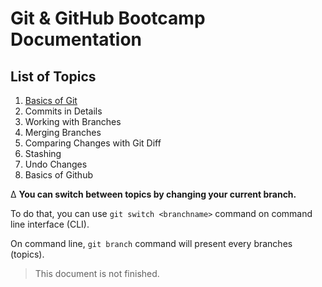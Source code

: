 # Git & GitHub Bootcamp Documentation

## List of Topics

1.  [Basics of Git](https://github.com/OzanYasin/git-and-github-bootcamp/tree/01_basics-of-git)
2.  Commits in Details
3.  Working with Branches
4.  Merging Branches
5.  Comparing Changes with Git Diff
6.  Stashing
7.  Undo Changes
8.  Basics of Github

∆ **You can switch between topics by changing your current branch.**

To do that, you can use `git switch <branchname>` command on command line interface (CLI).

On command line, `git branch` command will present every branches (topics).

> This document is not finished.
